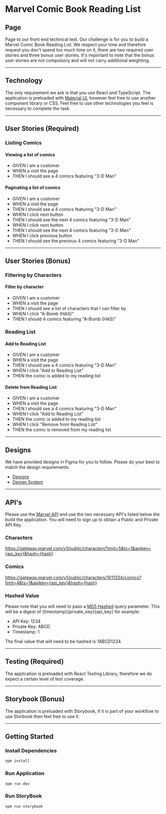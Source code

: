 # Marvel Comic Book Reading List

## Page
Page to our front end technical test. Our challenge is for you to build a Marvel Comic Book Reading List. We respect your time and therefore request you don't spend too much time on it, there are two required user stories and three bonus user stories. It's important to note that the bonus user stories are not compulsory and will not carry additional weighting.

---

## Technology
The only requirement we ask is that you use React and TypeScript. The application is preloaded with [Material UI](https://mui.com), however feel free to use another component library or CSS. Feel free to use other technologies you feel is necessary to complete the task.

---

## User Stories (Required)

### Listing Comics

#### Viewing a list of comics
* GIVEN I am a customer
* WHEN a visit the page
* THEN I should see a 4 comics featuring "3-D Man"

#### Paginating a list of comics
* GIVEN I am a customer
* WHEN a visit the page
* THEN I should see a 4 comics featuring "3-D Man"
* WHEN I click next button
* THEN I should see the next 4 comics featuring "3-D Man"
* WHEN I click next button
* THEN I should see the next 4 comics featuring "3-D Man"
* WHEN I click previous button
* THEN I should see the previous 4 comics featuring "3-D Man"

---

## User Stories (Bonus)

### Filtering by Characters

#### Filter by character
* GIVEN I am a customer
* WHEN a visit the page
* THEN I should see a list of characters that I can filter by
* WHEN I click "A-Bomb (HAS)"
* THEN I should 4 comics featuring "A-Bomb (HAS)"

### Reading List

#### Add to Reading List
* GIVEN I am a customer
* WHEN a visit the page
* THEN I should see a 4 comics featuring "3-D Man"
* WHEN I click "Add to Reading List"
* THEN the comic is added to my reading list

#### Delete from Reading List
* GIVEN I am a customer
* WHEN a visit the page
* THEN I should see a 4 comics featuring "3-D Man"
* WHEN I click "Add to Reading List"
* THEN the comic is added to my reading list
* WHEN I click "Remove from Reading List"
* THEN the comic is removed from my reading list

---

## Designs
We have provided designs in Figma for you to follow. Please do your best to match the design requirements.

* [Designs](https://www.figma.com/file/LtaGsdHbGuyiXpdiiFlVU8/front-end-test)
* [Design System](https://www.figma.com/file/ApDIXzniHvL2EapdFJmAAF/design-system%2Ffront-end-test)

---

## API's
Please use the [Marvel API](https://developer.marvel.com) and use the two necessary API's listed below the build the application. You will need to sign up to obtain a Public and Private API Key.

### Characters
https://gateway.marvel.com/v1/public/characters?limit=5&ts=1&apikey={api_key}&hash={hash}

### Comics
https://gateway.marvel.com/v1/public/characters/1011334/comics?limit=4&ts=1&apikey={api_key}&hash={hash}

### Hashed Value
Please note that you will need to pass a [MD5 Hashed](https://www.md5hashgenerator.com) query parameter. This will be a digest of {timestamp}{private_key}{api_key} for example:

* API Key: 1234
* Private Key: ABCD
* Timestamp: 1

The final value that will need to be hashed is 1ABCD1234.

---

## Testing (Required)

The application is preloaded with React Testing Library, therefore we do expect a certain level of test coverage.

---

## Storybook (Bonus)

The application is preloaded with Storybook, if it is part of your workflow to use Storbook then feel free to use it.

---

## Getting Started

### Install Dependencies

```
npm install
```

### Run Application
```
npm run dev
```

### Run StoryBook
```
npm run storybook
```